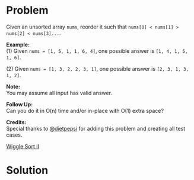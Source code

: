 
# Problem

Given an unsorted array `nums`, reorder it such that `nums[0] < nums[1] >
nums[2] < nums[3]...`.

**Example:**  
(1) Given `nums = [1, 5, 1, 1, 6, 4]`, one possible answer is `[1, 4, 1, 5, 1,
6]`.

(2) Given `nums = [1, 3, 2, 2, 3, 1]`, one possible answer is `[2, 3, 1, 3, 1,
2]`.

**Note:**  
You may assume all input has valid answer.

**Follow Up:**  
Can you do it in O(n) time and/or in-place with O(1) extra space?

**Credits:**  
Special thanks to [@dietpepsi](https://leetcode.com/discuss/user/dietpepsi)
for adding this problem and creating all test cases.



[Wiggle Sort II](https://leetcode.com/problems/wiggle-sort-ii)

# Solution



